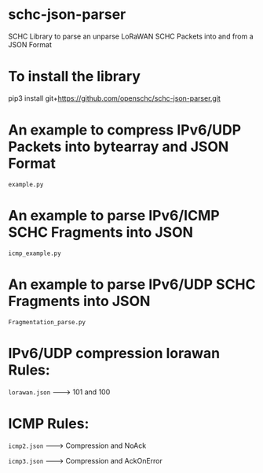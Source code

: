 # schc-json-parser
SCHC Library to parse an unparse LoRaWAN SCHC Packets into and from a JSON Format

# To install the library

pip3 install git+https://github.com/openschc/schc-json-parser.git


# An example to compress IPv6/UDP Packets into bytearray and JSON Format

```example.py```

# An example to parse IPv6/ICMP SCHC Fragments into JSON

```icmp_example.py```

# An example to parse IPv6/UDP SCHC Fragments into JSON

```Fragmentation_parse.py```

# IPv6/UDP compression lorawan Rules:

```lorawan.json``` ---> 101 and 100

# ICMP Rules:

```icmp2.json``` ---> Compression and NoAck

```icmp3.json``` ---> Compression and AckOnError
